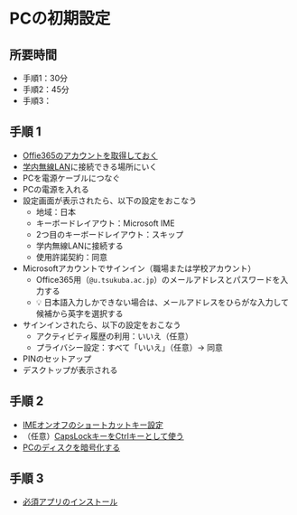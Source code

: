 # PCの初期設定

## 所要時間

* 手順1：30分
* 手順2：45分
* 手順3：

## 手順 1

* [Offie365のアカウントを取得しておく](../onboarding/getting-started.md)
* [学内無線LAN](https://www.cc.tsukuba.ac.jp/wp/service/wireless/)に接続できる場所にいく
* PCを電源ケーブルにつなぐ
* PCの電源を入れる
* 設定画面が表示されたら、以下の設定をおこなう
  * 地域：日本
  * キーボードレイアウト：Microsoft IME
  * 2つ目のキーボードレイアウト：スキップ
  * 学内無線LANに接続する
  * 使用許諾契約：同意
* Microsoftアカウントでサインイン（職場または学校アカウント）
  * Office365用（`@u.tsukuba.ac.jp`）のメールアドレスとパスワードを入力する
  * :bulb: 日本語入力しかできない場合は、メールアドレスをひらがな入力して候補から英字を選択する
* サインインされたら、以下の設定をおこなう
  * アクティビティ履歴の利用：いいえ（任意）
  * プライバシー設定：すべて「いいえ」（任意）→ 同意
* PINのセットアップ
* デスクトップが表示される

## 手順 2

* [IMEオンオフのショートカットキー設定](pc-ime-shortcut.md)
* （任意）[CapsLockキーをCtrlキーとして使う](pc-capslock.md)
* [PCのディスクを暗号化する](pc-bitlocker.md)

## 手順 3

* [必須アプリのインストール](pc-essential-apps.md)
